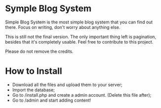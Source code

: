 Symple Blog System
==================

Simple Blog System is the most simple blog system that you can find out there. Focus on writing, don't worry about anything else.

This is still not the final version. The only important thing left is pagination, besides that it's completely usable. Feel free to contribute to this project.

Please do not remove the credits.

How to Install
==================
- Download all the files and upload them to your server;
- Import the database;
- Go to /install.php and create a admin account. (Delete this file after);
- Go to /admin and start adding content!
